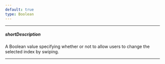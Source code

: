 ```yaml
---
default: true
type: Boolean
---
```

---
##### shortDescription
A Boolean value specifying whether or not to allow users to change the selected index by swiping.

---
